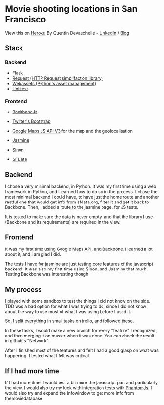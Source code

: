 # Movie shooting locations in San Francisco
View this on [Heroku](http://movie-shootings-in-sf.herokuapp.com/jasmine)
By Quentin Devauchelle - [LinkedIn](http://www.linkedin.com/profile/view?id=160320613) / [Blog](http://qt-dev.tumblr.com)

## Stack
### Backend
* [Flask](http://flask.pocoo.org)
* [Request (HTTP Request simplifaction library)](http://docs.python-requests.org/en/latest/)
* [Webassets (Python's asset management)](http://webassets.readthedocs.org/en/latest/)
* [Unittest](http://docs.python.org/2/library/unittest.html)

### Frontend

* [BackboneJs](http://backbonejs.org/)
* [Twitter's Bootstrap](http://getbootstrap.com/)
* [Google Maps JS API V3](https://developers.google.com/maps/documentation/javascript/) for the map and the geolocalisation
* [Jasmine](http://jasmine.github.io/)
* [Sinon](http://sinonjs.org/)

* [SFData](http://sfdata.org)

## Backend
I chose a very minimal backend, in Python. It was my first time using a web framework in Python, and I learned how to do so in the process.
I chose the most minimal backend I could have, to have just the home route and another restful one that would get info from sfdata.org, filter it and get it back to Backbone.
Then, I added a route to the jasmine page, for JS tests.

It is tested to make sure the data is never empty, and that the library I use (Backbone and its requirements) are required in the view.

## Frontend
It was my first time using Google Maps API, and Backbone. I learned a lot about it, and I am glad I did.

The tests I have for [jasmine](http://movie-shootings-in-sf.herokuapp.com/jasmine) are just testing core features of the javascript backend. It was also my first time using Sinon, and Jasmine that much. Testing Backbone was interesting though

## My process
I played with some sandbox to test the things I did not know on the side. TDD was a bad option for what I was trying to do, since I did not know about the way to use most of what I was using before I used it.

So, I split everything in small tasks on trello, and followed these.

In these tasks, I would make a new branch for every "feature" I recognized, and then merging it on master when it was done. You can check the result in github's "Network".

After I finished most of the features and felt I had a good grasp on what was happening, I tested what I felt was critical.

## If I had more time
If I had more time, I would test a bit more the javascript part and particularly the view.
I would also try my luck with integration tests with [PhantomJs](http://phantomjs.org).
I would also try and expand the infowindow to get more info from themoviedatabase

